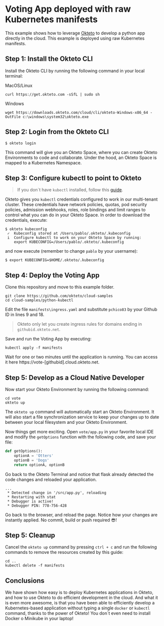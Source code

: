 # Voting App deployed with raw Kubernetes manifests

This example shows how to leverage [Okteto](https://cloud.okteto.com) to develop a python app directly in the cloud.
This example is deployed using raw Kubernetes manifests.

## Step 1: Install the Okteto CLI

Install the Okteto CLI by running the following command in your local terminal:

MacOS/Linux

```console
curl https://get.okteto.com -sSfL | sudo sh
```

Windows

```console
wget https://downloads.okteto.com/cloud/cli/okteto-Windows-x86_64 -OutFile c:\windows\system32\okteto.exe
```

## Step 2: Login from the Okteto CLI

```console
$ okteto login
```

This command will give you an Okteto Space, where you can create Okteto Environments to code and collaborate.
Under the hood, an Okteto Space is mapped to a Kubernetes Namespace.

## Step 3: Configure kubectl to point to Okteto

> If you don´t have `kubectl` installed, follow this [guide](https://kubernetes.io/docs/tasks/tools/install-kubectl/).

Okteto gives you `kubectl` credentials configured to work in our multi-tenant cluster. These credentials have network policies, quotas, pod security policies, admission webhooks, roles, role bindings and limit ranges to control what you can do in your Okteto Space. In order to download the credentials, execute:

```console
$ okteto kubeconfig
 ✓  Kubeconfig stored at /Users/pablo/.okteto/.kubeconfig
 i  Configure kubectl to work on your Okteto Space by running:
    export KUBECONFIG=/Users/pablo/.okteto/.kubeconfig
```

and now execute (remember to change `pablo` by your username):

```console
$ export KUBECONFIG=$HOME/.okteto/.kubeconfig
```

## Step 4: Deploy the Voting App

Clone this repository and move to this example folder.

```console
git clone https://github.com/okteto/cloud-samples
cd cloud-samples/python-kubectl
```

Edit the file `manifests\ingress.yaml` and substitute `pchico83` by your Github ID in lines 9 and 18.

> Okteto only let you create ingress rules for domains ending in `githubid.okteto.net`.

Save and run the Voting App by executing:

```console
kubectl apply -f manifests
```

Wait for one or two minutes until the application is running. You can access it here https://vote-[githubid].cloud.okteto.net.

## Step 5: Develop as a Cloud Native Developer

Now start your Okteto Environment by running the following command:

```console
cd vote
okteto up
```

The `okteto up` command will automatically start an Okteto Environment. It will also start a file synchronization service to keep your changes up to date between your local filesystem and your Okteto Environment.

Now things get more exciting. Open `vote/app.py` in your favorite local IDE and modify the `getOptions` function with the following code, and save your file:

```python
def getOptions():
    optionA = 'Otters'
    optionB = 'Dogs'
    return optionA, optionB
```

Go back to the Okteto Terminal and notice that flask already detected the code changes and reloaded your application.

```console
...
 * Detected change in '/src/app.py', reloading
 * Restarting with stat
 * Debugger is active!
 * Debugger PIN: 778-756-428
```

Go back to the browser, and reload the page. Notice how your changes are instantly applied. No commit, build or push required 😎! 

## Step 5: Cleanup

Cancel the `okteto up` command by pressing `ctrl + c` and run the following commands to remove the resources created by this guide: 

```console
cd ..
kubectl delete -f manifests
```

## Conclusions

We have shown how easy is to deploy Kubernetes applications in Okteto, and how to use Okteto to do efficient development in the cloud. And what it is even more awesome, is that you have been able to efficiently develop a Kubernetes-based application without typing a single `docker` or `kubectl` command, thanks to the power of Okteto! You don´t even need to install Docker o Minikube in your laptop!
